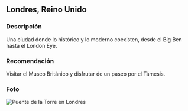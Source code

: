 ## Londres, Reino Unido
### Descripción
Una ciudad donde lo histórico y lo moderno coexisten, desde el Big Ben hasta el London Eye.
### Recomendación
Visitar el Museo Británico y disfrutar de un paseo por el Támesis.
### Foto
![Puente de la Torre en Londres](https://londresando.com/wp-content/uploads/sites/15/2022/04/tower-bridge-puente-torre.jpg)
